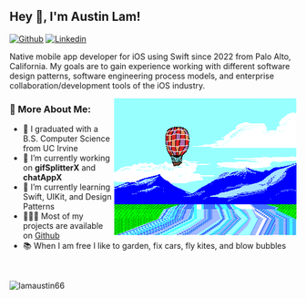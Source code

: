 ## Hey 👋, I'm Austin Lam!

[![Github](https://img.shields.io/badge/-Github-000?style=flat&logo=Github&logoColor=white)](https://github.com/lamaustin66)
[![Linkedin](https://img.shields.io/badge/-LinkedIn-blue?style=flat&logo=Linkedin&logoColor=white)](https://www.linkedin.com/lamaustin66)

Native mobile app developer for iOS using Swift since 2022 from Palo Alto, California. My goals are to gain experience working with different software design patterns, software engineering process models, and enterprise collaboration/development tools of the iOS industry.

<img align="right" alt="GIF" src="https://github.com/lamaustin66/lamaustin66/blob/main/assets/pilotredsun.gif?raw=true"/>
  
### 🧐 More About Me:

- 📝 I graduated with a B.S. Computer Science from UC Irvine
- 🔭 I’m currently working on **gifSplitterX** and **chatAppX**
- 🌱 I’m currently learning Swift, UIKit, and Design Patterns
- 👨🏻‍💻 Most of my projects are available on [Github](https://github.com/lamaustin66)
- 📚 When I am free I like to garden, fix cars, fly kites, and blow bubbles

<br/>
<p><img align="center" src="https://github-readme-stats.vercel.app/api/top-langs?username=lamaustin66&show_icons=true&locale=en&layout=compact" alt="lamaustin66" /></p>
